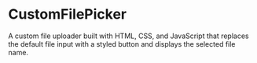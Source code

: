 # CustomFilePicker
A custom file uploader built with HTML, CSS, and JavaScript that replaces the default file input with a styled button and displays the selected file name.
